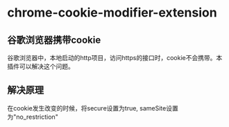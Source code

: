 # chrome-cookie-modifier-extension
## 谷歌浏览器携带cookie
谷歌浏览器中，本地启动的http项目，访问https的接口时，cookie不会携带。本插件可以解决这个问题。

## 解决原理
在cookie发生改变的时候，将secure设置为true, sameSite设置为"no_restriction"